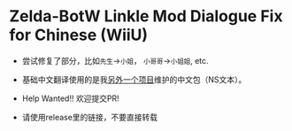 # Zelda-BotW Linkle Mod Dialogue Fix for Chinese (WiiU)

- 尝试修复了部分，比如`先生`->`小姐`， `小哥哥`->`小姐姐`, etc.

- 基础中文翻译使用的是我[另外一个项目](https://github.com/KrisCris/Zelda-BotW_ChineseLanguagePack)维护的中文包（NS文本）。

- Help Wanted!! 欢迎提交PR!

- 请使用release里的链接，不要直接转载
